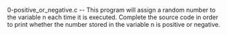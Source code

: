 0-positive_or_negative.c -- This program will assign a random number to the variable n each time it is executed. Complete the source code in order to print whether the number stored in the variable n is positive or negative.
